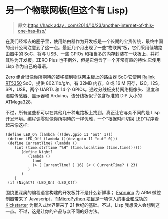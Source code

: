 # 另一个物联网板(但这个有 Lisp)

> 原文:[https://hack aday . com/2014/10/23/another-internet-of-this-one-has-lisp/](https://hackaday.com/2014/10/23/another-internet-of-things-board-but-this-one-has-lisp/)

在我们经常去的圈子里，使用路由器作为开发板是一个长期的宝贵传统，最终中国的设计公司注意到了这一点。最近几个月出现了一些“物联网”板，它们采用低端路由器中的 SoC，将与 USB、一些 GPIOs 和相当多的内存封装在一块板上，并将其称为开发板。ZERO Plus 也不例外，但是它包含了一个非常有趣的特性:它使用 Lisp 作为自己的母语。

Zero 组合很像你所期待的被移植到物联网主板上的路由器 SoC:它使用 [Ralink RT5350](https://wikidevi.com/wiki/Ralink_RT5350) SoC，提供 802.11b/g/n，有 32MB 内存，8 或 16 M 闪存，I2C，I2S，SPI，USB，两个 UARTs 和 14 个 GPIOs。通过分线板支持网络摄像头、温度和湿度传感器、显示器和 Arduino，该分线板似乎包含标准的 DIP 大小的 ATMega328，

不过，所有这些都可以在其他几十种电路板上找到。真正让它与众不同的是 Lisp 开发环境。编程调零就像你所期待的一样优雅，一个“根据时间切换 LED”程序看起来像这样:

```
(define LED_On (lambda ()(dev.gpio 11 "out" 1)))
 (define LED_Off (lambda ()(dev.gpio 11 "out" 0)))
 (define CurrentTime? (lambda ()
    (int (time.strftime "%H" (time.localtime (time.time))))))
       (define Night?
          (lambda ()
            (and
            (> ( CurrentTime? ) 16) (< ( CurrentTime? ) 23)
          )
       )
    )
 (if (Night?) (LED_On) (LED_Off)

```

围绕更深奥的编程语言构建的开发板并不是什么新鲜事； [Espruino](http://www.espruino.com/) 为 ARM 微控制器带来了 Javascript，而[MicroPython 项目](http://hackaday.com/2013/11/27/interview-with-damien-george-creator-of-the-micro-python-project/)是一项惊人的事业[和成功的 Kickstarter](https://www.kickstarter.com/projects/214379695/micro-python-python-for-microcontrollers) 为嵌入式世界带来了 21 世纪的基础。不过，Lisp 我想没人会想到这一点。不过，这是让你的产品与众不同的好方法。